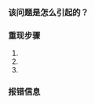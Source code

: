 <!--
这是一条提示：
请填写下列信息以便我们了解，谢谢
-->

### 该问题是怎么引起的？



### 重现步骤
1.

2.

3.
<!-- 可以截图以显示您的步骤 -->

### 报错信息

<!--  可以复制粘贴  -->



